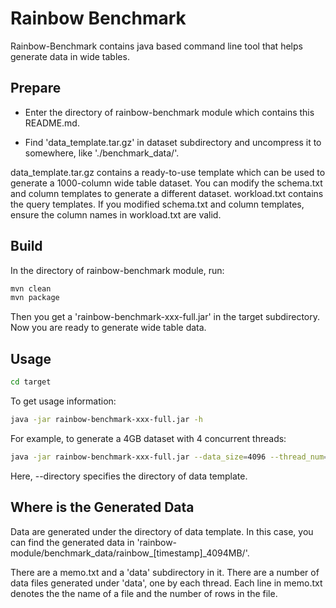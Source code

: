 # Rainbow Benchmark

Rainbow-Benchmark contains java based command line tool that helps generate data in wide tables.

## Prepare
- Enter the directory of rainbow-benchmark module which contains this README.md.

- Find 'data_template.tar.gz' in dataset subdirectory and uncompress it to somewhere, like './benchmark_data/'.

data_template.tar.gz contains a ready-to-use template which can be used to generate a 1000-column wide table dataset.
You can modify the schema.txt and column templates to generate a different dataset.
workload.txt contains the query templates. If you modified schema.txt and column templates,
ensure the column names in workload.txt are valid.

## Build

In the directory of rainbow-benchmark module, run:
```bash
mvn clean
mvn package
```
Then you get a 'rainbow-benchmark-xxx-full.jar' in the target subdirectory.
Now you are ready to generate wide table data.

## Usage
```bash
cd target
```

To get usage information:
```bash
java -jar rainbow-benchmark-xxx-full.jar -h
```

For example, to generate a 4GB dataset with 4 concurrent threads:
```bash
java -jar rainbow-benchmark-xxx-full.jar --data_size=4096 --thread_num=4 --directory=../benchmark_data
```

Here, --directory specifies the directory of data template.

## Where is the Generated Data

Data are generated under the directory of data template.
In this case, you can find the generated data in 'rainbow-module/benchmark_data/rainbow_[timestamp]_4094MB/'.

There are a memo.txt and a 'data' subdirectory in it. There are a number of data files generated under 'data', one by each thread.
Each line in memo.txt denotes the the name of a file and the number of rows in the file.

